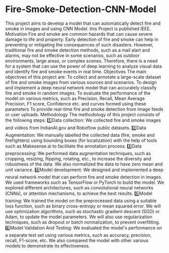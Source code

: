# Fire-Smoke-Detection-CNN-Model

This project aims to develop a model that can automatically detect fire and smoke in images and using CNN Model.
this Project is published IEEE.
Motivation
Fire and smoke are common hazards that can cause severe damage to life and property. Early detection of fire and smoke can help in preventing or mitigating the consequences of such disasters. However, traditional fire and smoke detection methods, such as a mail alart and alarms, may not be effective in some scenarios, such as outdoor environments, large areas, or complex scenes. Therefore, there is a need for a system that can use the power of  deep learning to analyze visual data and identify fire and smoke events in real time.
Objectives
The main objectives of this project are:
To collect and annotate a large-scale dataset of fire and smoke images from various sources and scenarios.
To design and implement a deep neural network model that can accurately classify fire and smoke in random images.
To evaluate the performance of the model on various metrics, such as Precision, Recall, Mean Average Precision, F1 score, Confidence etc. and curves formed using these parameters
To provide real-time fire and smoke detection from Image feeds or user uploads.
Methodology
The methodology of this project consists of the following steps:
1️⃣Data collection:
We collected fire and smoke images and videos from IndianAI.gov and Roboflow public datasets.
2️⃣Data Augmentation:
We manually labelled the collected data (fire, smoke and firefighters) using bounding boxes (for localization) with the help of tools such as Makesense.ai to facilitate the annotation process.
3️⃣Data preprocessing:
We performed data augmentation techniques, such as cropping, resizing, flipping, rotating, etc., to increase the diversity and robustness of the data. We also normalized the data to have zero mean and unit variance.
4️⃣Model development:
We designed and implemented a deep neural network model that can perform fire and smoke detection in images. We used frameworks such as TensorFlow or PyTorch to build the model. We explored different architectures, such as convolutional neural networks (CNNs), or attention mechanisms, to achieve the best results.
5️⃣Model training:
We trained the model on the preprocessed data using a suitable loss function, such as binary cross-entropy or mean squared error. We will use optimization algorithms, such as stochastic gradient descent (SGD) or Adam, to update the model parameters. We will also use regularization techniques, such as dropout or batch normalization, to prevent overfitting.
6️⃣Model Validation And Testing:
We evaluated the model's performance on a separate test set using various metrics, such as accuracy, precision, recall, F1-score, etc. We also compared the model with other various models to demonstrate its effectiveness.
